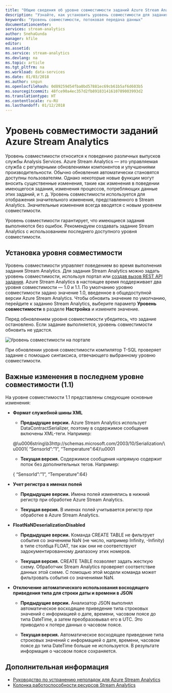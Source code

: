 ```yaml
---
title: "Общие сведения об уровне совместимости заданий Azure Stream Analytics. | Документация Майкрософт"
description: "Узнайте, как установить уровень совместимости для задания Azure Stream Analytics и основные изменения в последнем уровне совместимости."
keywords: "Уровень совместимости, потоковая передача данных"
documentationcenter: 
services: stream-analytics
author: SnehaGunda
manager: kfile
editor: 
ms.assetid: 
ms.service: stream-analytics
ms.devlang: na
ms.topic: article
ms.tgt_pltfrm: na
ms.workload: data-services
ms.date: 01/03/2018
ms.author: sngun
ms.openlocfilehash: 0d89259d54fba0bd57881ec69cb61b5af6d603b5
ms.sourcegitcommit: 48fce90a4ec357d2fb89183141610789003993d2
ms.translationtype: HT
ms.contentlocale: ru-RU
ms.lasthandoff: 01/12/2018
---
```

# <a name="compatibility-level-for-azure-stream-analytics-jobs"></a>Уровень совместимости заданий Azure Stream Analytics
 
Уровень совместимости относится к поведению различных выпусков службы Analysis Services. Azure Stream Analytics — это управляемая служба с регулярными обновлениями компонентов и улучшениями производительности. Обычно обновления автоматически становятся доступны пользователям. Однако некоторые новые функции могут вносить существенные изменения, такие как изменения в поведении имеющегося задания, изменения процессов, потребляющих данные этих заданий, и т. д. Уровень совместимости используется для отображения значительного изменения, представленного в Stream Analytics. Значительные изменения всегда вводятся с новым уровнем совместимости. 

Уровень совместимости гарантирует, что имеющиеся задания выполняются без ошибок. Рекомендуем создавать задание Stream Analytics с использованием последнего доступного уровня совместимости. 
 
## <a name="set-a-compatibility-level"></a>Установка уровня совместимости 

Уровень совместимости управляет поведением во время выполнения задания Stream Analytics. Для задания Stream Analytics можно задать уровень совместимости, используя портал или [создав вызов REST API задания](https://docs.microsoft.com/rest/api/streamanalytics/stream-analytics-job). Azure Stream Analytics в настоящее время поддерживает два уровня совместимости — 1.0 и 1.1. По умолчанию уровню совместимости задано значение 1.0, введенное в общедоступной версии Azure Stream Analytics. Чтобы обновить значение по умолчанию, перейдите к заданию Stream Analytics, выберите параметр **Уровень совместимости** в разделе **Настройка** и измените значение. 

Перед обновлением уровня совместимости убедитесь, что задание остановлено. Если задание выполняется, уровень совместимости обновить не удастся. 

![Уровень совместимости на портале](media\stream-analytics-compatibility-level/image1.png)

 
При обновлении уровня совместимости компилятор T-SQL проверяет задание с помощью синтаксиса, отвечающего выбранному уровню совместимости. 

## <a name="major-changes-in-the-latest-compatibility-level-11"></a>Важные изменения в последнем уровне совместимости (1.1)

На уровне совместимости 1.1 представлены следующие основные изменения:

* **Формат служебной шины XML**  

  * **Предыдущие версии.** Azure Stream Analytics использует DataContractSerializer, поэтому в содержимое сообщения включены XML-теги. Например: 
    
   @\u0006string\b3http://schemas.microsoft.com/2003/10/Serialization/\u0001{ “SensorId”:”1”, “Temperature”:64\}\u0001 

  * **Текущая версия.** Содержимое сообщения напрямую содержит поток без дополнительных тегов. Например: 
  
   { “SensorId”:”1”, “Temperature”:64} 
 
* **Учет регистра в именах полей**  

  * **Предыдущие версии.** Имена полей изменялись в нижний регистр при обработке Azure Stream Analytics. 

  * **Текущая версия.** В именах полей учитывается регистр при обработке в Azure Stream Analytics. 
 
* **FloatNaNDeserializationDisabled**  

  * **Предыдущие версии.** Команда CREATE TABLE не фильтрует события со значением NaN (не число, например Infinity, -Infinity) в типе столбца FLOAT, так как они не соответствуют задокументированному диапазону этих номеров.

  * **Текущая версия.** CREATE TABLE позволяет задать жесткую схему. Обработчик Stream Analytics проверяет соответствие данных этой схеме. С помощью этой модели команда может фильтровать события со значениями NaN. 

* **Отключение автоматического использования восходящего приведения типа для строки даты и времени в JSON**  

  * **Предыдущие версии.** Анализатор JSON выполнял автоматическое восходящее приведение типа строковых значений с информацией о дате, времени, часовом поясе до типа DateTime, а затем преобразовывал его в UTC. Это приводило к потере данных о часовом поясе.

  * **Текущая версия.** Автоматическое восходящее приведение типа строковых значений с информацией о дате, времени, часовом поясе до типа DateTime больше не используется. В результате информация о часовом поясе сохраняется. 

## <a name="next-steps"></a>Дополнительная информация
* [Руководство по устранению неполадок для Azure Stream Analytics](stream-analytics-troubleshooting-guide.md)
* [Колонка работоспособности ресурсов Stream Analytics](stream-analytics-resource-health.md)
